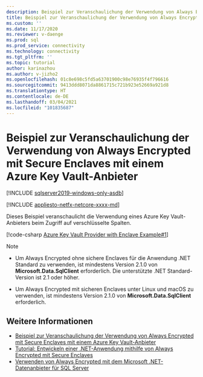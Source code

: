 ```yaml
---
description: Beispiel zur Veranschaulichung der Verwendung von Always Encrypted mit Secure Enclaves mit einem Azure Key Vault-Anbieter
title: Beispiel zur Veranschaulichung der Verwendung von Always Encrypted mit Secure Enclaves mit einem Azure Key Vault-Anbieter | Microsoft-Dokumentation
ms.custom: ''
ms.date: 11/17/2020
ms.reviewer: v-daenge
ms.prod: sql
ms.prod_service: connectivity
ms.technology: connectivity
ms.tgt_pltfrm: ''
ms.topic: tutorial
author: karinazhou
ms.author: v-jizho2
ms.openlocfilehash: 01c8e698c5fd5a63701900c98e76935f4f796616
ms.sourcegitcommit: 9413ddd8071da8861715c721b923e52669a921d8
ms.translationtype: HT
ms.contentlocale: de-DE
ms.lasthandoff: 03/04/2021
ms.locfileid: "101835687"
---
```

# <a name="example-demonstrating-use-of-azure-key-vault-provider-with-always-encrypted-enabled-with-secure-enclaves"></a>Beispiel zur Veranschaulichung der Verwendung von Always Encrypted mit Secure Enclaves mit einem Azure Key Vault-Anbieter

[!INCLUDE [sqlserver2019-windows-only-asdb](../../../includes/applies-to-version/sqlserver2019-windows-only-asdb.md)]

[!INCLUDE [appliesto-netfx-netcore-xxxx-md](../../../includes/appliesto-netfx-netcore-netst-md.md)]

Dieses Beispiel veranschaulicht die Verwendung eines Azure Key Vault-Anbieters beim Zugriff auf verschlüsselte Spalten.

[!code-csharp [Azure Key Vault Provider with Enclave Example#1](~/../sqlclient/doc/samples/AzureKeyVaultProviderWithEnclaveProviderExample.cs#1)]

> [!NOTE]
> - Um Always Encrypted ohne sichere Enclaves für die Anwendung .NET Standard zu verwenden, ist mindestens Version 2.1.0 von **Microsoft.Data.SqlClient** erforderlich. Die unterstützte .NET Standard-Version ist 2.1 oder höher. 
>
> - Um Always Encrypted mit sicheren Enclaves unter Linux und macOS zu verwenden, ist mindestens Version 2.1.0 von **Microsoft.Data.SqlClient** erforderlich.

## <a name="see-also"></a>Weitere Informationen

- [Beispiel zur Veranschaulichung der Verwendung von Always Encrypted mit Secure Enclaves mit einem Azure Key Vault-Anbieter](azure-key-vault-example.md)
- [Tutorial: Entwickeln einer .NET-Anwendung mithilfe von Always Encrypted mit Secure Enclaves](tutorial-always-encrypted-enclaves-develop-net-apps.md)
- [Verwenden von Always Encrypted mit dem Microsoft .NET-Datenanbieter für SQL Server](sqlclient-support-always-encrypted.md)

